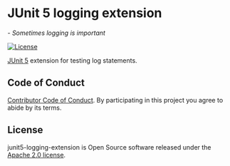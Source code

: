 # JUnit 5 logging extension
*- Sometimes logging is important*

[![License](https://img.shields.io/badge/License-Apache%202.0-blue.svg)](https://www.apache.org/licenses/LICENSE-2.0)

[JUnit 5](https://junit.org/junit5/) extension for testing log statements.


## Code of Conduct

[Contributor Code of Conduct](./CODE_OF_CONDUCT.md). By participating in this
project you agree to abide by its terms.


## License

junit5-logging-extension is Open Source software released under the
[Apache 2.0 license](http://www.apache.org/licenses/LICENSE-2.0.html).
